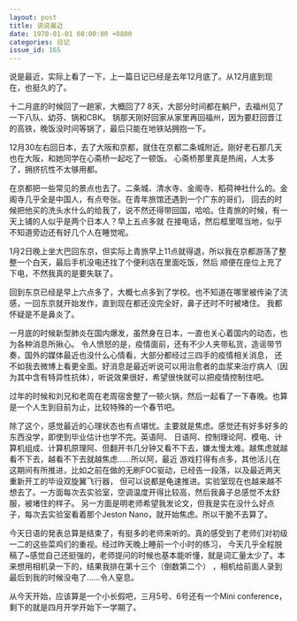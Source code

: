 ```yaml
---
layout: post
title: 说说最近 
date: 1970-01-01 08:00:00 +0800
categories: 日记
issue_id: 165
---
```


说是最近，实际上看了一下，上一篇日记已经是去年12月底了。从12月底到现在，也挺久的了。

十二月底的时候回了一趟家，大概回了7 8天，大部分时间都在躺尸，去福州见了一下八队、幼芬、锅和CBK。
锅那天刚好回家从家里再回福州，因为要赶回晋江的高铁，晚饭没时间等锅了，最后只能在地铁站拥抱一下。

12月30左右回日本，去了大阪和京都，就住在京都二条城附近。刚好老石那几天也在大阪，和她同学在心斋桥一起吃了一顿饭。
心斋桥那里真是热闹，人太多了，拥挤抗性不太够用都。

在京都把一些常见的景点也去了。二条城、清水寺、金阁寺、稻荷神社什么的。金阁寺几乎全是中国人，有点夸张。在青年旅馆还遇到一个广东的哥们，
回去的时候把他买的洗头水什么的给我了，说不然还得带回国，哈哈。住青旅的时候，有一天上铺的人似乎是两个日本人？早上五点多就
在接电话，然后框里哐当地，似乎不知道旁边还有好几个人在睡觉呢。

1月2日晚上坐大巴回东京，但实际上青旅早上11点就得退，所以我在京都游荡了整整一个白天，最后手机没电还找了个便利店在里面吃饭，然后
顺便在座位上充了下电，不然我真的是要失联了。

回到东京已经是早上六点多了，大概七点多到了学校。也不知道在哪里被传染了流感，一回东京就开始发作，直到现在都还没完全好，鼻子还时不时被堵住。
我都怀疑是不是鼻炎了。

一月底的时候新型肺炎在国内爆发，虽然身在日本，一直也关心着国内的动态，也为各种消息所揪心。
令人愤怒的是，疫情面前，还有不少人夹带私货，造谣带节奏，国外的媒体最近也没什么心情看，大部分都经过三四手的疫情相关消息，
还不如我去微博上看更全面。好消息是最近听说可以用治愈者的血浆来治疗病人（因为其中含有特异性抗体），听说效果很好，希望很快就可以把疫情控制住吧。

过年的时候和刘兄和老周在老周宿舍整了一顿火锅，然后一起看了一下春晚。也算是一个人生到目前为止，比较特殊的一个春节吧。

除了这个，感觉最近的心理状态也有点堪忧。主要就是焦虑。感觉还有好多好多的东西没学，即使到毕业估计也学不完。英语阿、
日语阿、控制理论阿、模电、计算机组成、计算机原理阿、但翻开书几分钟又看不下去，嫌太慢太难。越焦虑就越看不下去，越看不下去就越焦虑……所以阿，最近
游戏打得有点多，其他活儿在这期间有所推进，比如之前在做的无刷FOC驱动，已经告一段落，以及最近两天重新开工的毕设双旋翼飞行器，
但可以说都是龟速推进。实验室现在也越来越不想去了。一方面每次去实验室，空调温度开得比较高，然后我鼻子总感觉不太舒服，被堵住的样子。
另一方面是明老师希望我发论文，但我是实在没什么好点子，每次去实验室看着那个Jeston Nano，就开始焦虑。所以干脆不去算了。

今天日语的発表总算是结束了，有挺多的老师来听的。真的感受到了老师们对初级一二的这些菜鸡们的重视。经过昨天晚上睡前一个小时的练习，
今天几乎全程脱稿了~感觉自己还挺强的，老师提问的时候也基本能听懂，就是词汇量太少了。本来想用相机录一下的，结果我排在第十三个（倒数第二个）
，相机给前面人录到最后到我的时候没电了……令人窒息。

从今天开始，应该算是一个小长假吧，三月5号、6号还有一个Mini conference，剩下的就是四月开学开始下一学期了。


